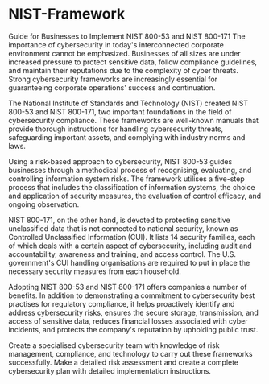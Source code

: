 # NIST-Framework
Guide for Businesses to Implement NIST 800-53 and NIST 800-171
The importance of cybersecurity in today's interconnected corporate environment cannot be emphasized. Businesses of all sizes are under increased pressure to protect sensitive data, follow compliance guidelines, and maintain their reputations due to the complexity of cyber threats. Strong cybersecurity frameworks are increasingly essential for guaranteeing corporate operations' success and continuation.

The National Institute of Standards and Technology (NIST) created NIST 800-53 and NIST 800-171, two important foundations in the field of cybersecurity compliance. These frameworks are well-known manuals that provide thorough instructions for handling cybersecurity threats, safeguarding important assets, and complying with industry norms and laws.

Using a risk-based approach to cybersecurity, NIST 800-53 guides businesses through a methodical process of recognising, evaluating, and controlling information system risks. The framework utilises a five-step process that includes the classification of information systems, the choice and application of security measures, the evaluation of control efficacy, and ongoing observation.

NIST 800-171, on the other hand, is devoted to protecting sensitive unclassified data that is not connected to national security, known as Controlled Unclassified Information (CUI). It lists 14 security families, each of which deals with a certain aspect of cybersecurity, including audit and accountability, awareness and training, and access control. The U.S. government's CUI handling organisations are required to put in place the necessary security measures from each household.

Adopting NIST 800-53 and NIST 800-171 offers companies a number of benefits. In addition to demonstrating a commitment to cybersecurity best practises for regulatory compliance, it helps proactively identify and address cybersecurity risks, ensures the secure storage, transmission, and access of sensitive data, reduces financial losses associated with cyber incidents, and protects the company's reputation by upholding public trust.

Create a specialised cybersecurity team with knowledge of risk management, compliance, and technology to carry out these frameworks successfully. Make a detailed risk assessment and create a complete cybersecurity plan with detailed implementation instructions.

